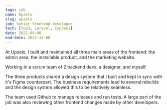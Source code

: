 ```yaml
---
tags: job
name: Upzelo
slug: upzelo
job: Senior frontend developer
tech: [Vue3, Laravel, Cypress]
date: 2021-09-00
end-date: 2022-12-00
---
```


At Upzelo, I built and maintained all three main areas of the frontend: the admin area, the installable product, and the marketing website.

Working in a scrum team of 2 backend devs, a designer, and myself.

The three products shared a design system that I built and kept in sync with it's Figma counterpart. The business requirements lead to several rebuilds and the design system allowed this to be relatively seamless.

The team used Github to manage releases and run tests. A large part of the job was also reviewing other frontend changes made by other developers.
